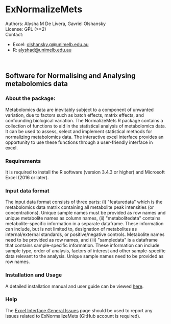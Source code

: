 # ExNormalizeMets

Authors: Alysha M De Livera, Gavriel Olshansky <br />
License: GPL (>=2) <br />
Contact: <br />
* Excel: olshansky.g@unimelb.edu.au
* R: alyshad@unimelb.edu.au
<br />

## Software for Normalising and Analysing metabolomics data


### About the package:

Metabolomics data are inevitably subject to a component of unwanted variation, due to factors such as batch effects, matrix effects, and confounding biological variation. The NormalizeMets R package contains a collection of functions to aid in the statistical analysis of metabolomics data. It can be used to assess, select and implement statistical methods for normalizing metabolomics data. The interactive excel interface provides an opportunity to use these functions through a user-friendly interface in excel.

### Requirements

It is required to install the R software (version 3.4.3 or higher) and Microsoft Excel (2016 or later).

### Input data format

The input data format consists of three parts: (i) "featuredata" which is the metabolomics data matrix containing all metabolite peak intensities (or concentrations). Unique sample names must be provided as row names and unique metabolite names as column names, (ii) "metabolitedata" contains metabolite-specific information in a separate dataframe. These information can include, but is not limited to, designation of metabolites as internal/external standards, or positive/negative controls. Metabolite names need to be provided as row names, and (iii) "sampledata" is a dataframe that contains sample-specific information. These information can include sample type, order of analysis, factors of interest and other sample-specific data relevant to the analysis. Unique sample names need to be provided as row names.

### Installation and Usage

A detailed installation manual and user guide can be viewed [here]({{site.url}}/ExNormalizeMets/docs/ExNormalizeMets_manual.1.pdf).

### Help

The [Excel Interface General Issues](https://github.com/metabolomicstats/ExNormalizeMets/issues) page should be used to report any issues related to ExNormalizeMets (GitHub account is required).




